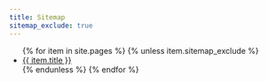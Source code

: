 ```yaml
---
title: Sitemap
sitemap_exclude: true
---
```


<ul>
{% for item in site.pages %}
{% unless item.sitemap_exclude %}
  <li><a href="{{ item.url }}">{{ item.title }}</a></li>
{% endunless %}
{% endfor %}
</ul>

